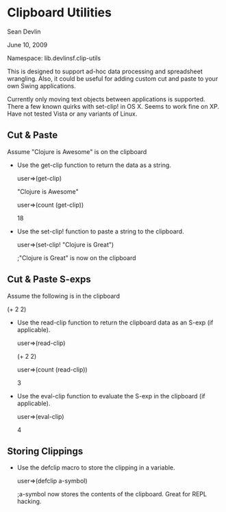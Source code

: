 # Clipboard Utilities 

Sean Devlin

June 10, 2009


Namespace: lib.devlinsf.clip-utils

This is designed to support ad-hoc data processing and spreadsheet wrangling.  Also, it could be useful for adding custom cut and paste to your own Swing applications.

Currently only moving text objects between applications is supported.  There a few known quirks with set-clip! in OS X.  Seems to work fine on XP.  Have not tested Vista or any variants of Linux.

## Cut & Paste 
Assume "Clojure is Awesome" is on the clipboard

* Use the get-clip function to return the data as a string.

  	user=>(get-clip)

  	"Clojure is Awesome"

  	user=>(count (get-clip))

  	18

* Use the set-clip! function to paste a string to the clipboard.

	user=>(set-clip! "Clojure is Great")

	;"Clojure is Great" is now on the clipboard

## Cut & Paste S-exps
Assume the following is in the clipboard

  (+ 2 2)

* Use the read-clip function to return the clipboard data as an S-exp (if applicable).

  	user=>(read-clip)

  	(+ 2 2)

  	user=>(count (read-clip))

  	3

* Use the eval-clip function to evaluate the S-exp in the clipboard (if applicable).

  	user=>(eval-clip)

  	4

## Storing Clippings 

* Use the defclip macro to store the clipping in a variable.

  	user=>(defclip a-symbol)

  	;a-symbol now stores the contents of the clipboard.  Great for REPL hacking.
